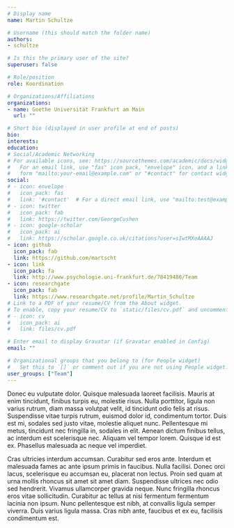 ```yaml
---
# Display name
name: Martin Schultze

# Username (this should match the folder name)
authors:
- schultze

# Is this the primary user of the site?
superuser: false

# Role/position
role: Koordination

# Organizations/Affiliations
organizations:
- name: Goethe Universität Frankfurt am Main
  url: ""

# Short bio (displayed in user profile at end of posts)
bio:
interests:
education:
# Social/Academic Networking
# For available icons, see: https://sourcethemes.com/academic/docs/widgets/#icons
#   For an email link, use "fas" icon pack, "envelope" icon, and a link in the
#   form "mailto:your-email@example.com" or "#contact" for contact widget.
social:
# - icon: envelope
#   icon_pack: fas
#   link: '#contact'  # For a direct email link, use "mailto:test@example.org".
# - icon: twitter
#   icon_pack: fab
#   link: https://twitter.com/GeorgeCushen
# - icon: google-scholar
#   icon_pack: ai
#   link: https://scholar.google.co.uk/citations?user=sIwtMXoAAAAJ
- icon: github
  icon_pack: fab
  link: https://github.com/martscht
- icon: link
  icon_pack: fa
  link: http://www.psychologie.uni-frankfurt.de/78419488/Team
- icon: researchgate
  icon_pack: fab
  link: https://www.researchgate.net/profile/Martin_Schultze
# Link to a PDF of your resume/CV from the About widget.
# To enable, copy your resume/CV to `static/files/cv.pdf` and uncomment the lines below.
# - icon: cv
#   icon_pack: ai
#   link: files/cv.pdf

# Enter email to display Gravatar (if Gravatar enabled in Config)
email: ""

# Organizational groups that you belong to (for People widget)
#   Set this to `[]` or comment out if you are not using People widget.
user_groups: ["Team"]
---
```




Donec eu vulputate dolor. Quisque malesuada laoreet facilisis. Mauris at enim tincidunt, finibus turpis eu, molestie risus. Nulla porttitor, ligula non varius rutrum, diam massa volutpat velit, id tincidunt odio felis at risus. Suspendisse vitae turpis rutrum, euismod dolor id, condimentum tortor. Duis est mi, sodales sed justo vitae, molestie aliquet nunc. Pellentesque mi metus, tincidunt nec fringilla in, sodales in elit. Aenean dictum finibus tellus, ac interdum est scelerisque nec. Aliquam vel tempor lorem. Quisque id est ex. Phasellus malesuada ac neque vel imperdiet.

Cras ultricies interdum accumsan. Curabitur sed eros ante. Interdum et malesuada fames ac ante ipsum primis in faucibus. Nulla facilisi. Donec orci lacus, scelerisque eu accumsan eu, placerat non lectus. Proin sed quam at urna mollis rhoncus sit amet sit amet diam. Suspendisse ultrices nec odio sed hendrerit. Vivamus ullamcorper gravida neque. Nunc fringilla rhoncus eros vitae sollicitudin. Curabitur ac tellus at nisi fermentum fermentum lacinia non ipsum. Nunc pellentesque est nibh, at convallis ligula semper viverra. Duis varius ligula massa. Cras nibh ante, faucibus et ex eu, facilisis condimentum est.
